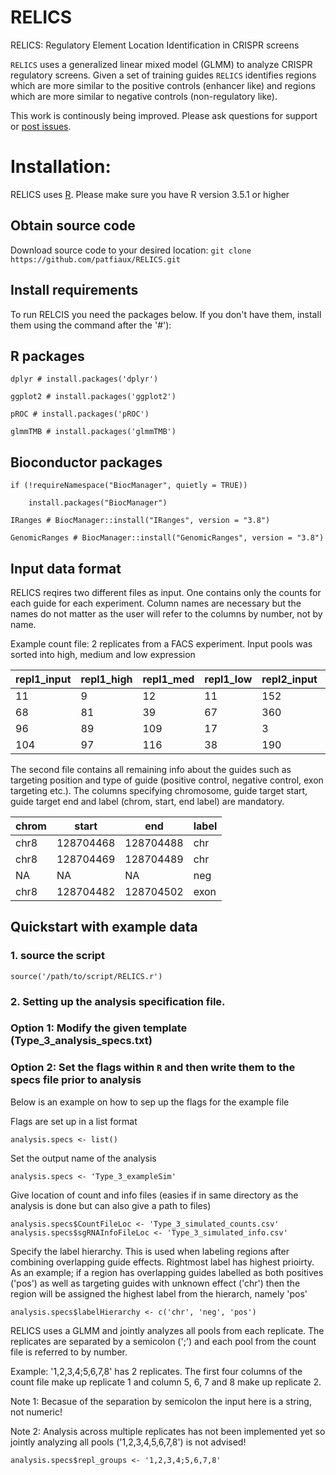 # RELICS
RELICS: Regulatory Element Location Identification  in CRISPR screens

`RELICS` uses a generalized linear mixed model (GLMM) to analyze CRISPR regulatory screens. Given a set of training guides `RELICS` identifies regions which are more similar to the positive controls (enhancer like) and regions which are more similar to negative controls (non-regulatory like).

This work is continously being improved. Please ask questions for support or [post issues](https://github.com/patfiaux/RELICS/issues).

# Installation:
RELICS uses [R](https://cran.r-project.org/bin/windows/base/). Please make sure you have R version 3.5.1 or higher

## Obtain source code
Download source code to your desired location: `git clone https://github.com/patfiaux/RELICS.git`

## Install requirements
To run RELCIS you need the packages below. If you don't have them, install them using the command after the '#'):
## R packages
```
dplyr # install.packages('dplyr')

ggplot2 # install.packages('ggplot2')

pROC # install.packages('pROC')

glmmTMB # install.packages('glmmTMB')
```
## Bioconductor packages
```
if (!requireNamespace("BiocManager", quietly = TRUE))

    install.packages("BiocManager")
    
IRanges # BiocManager::install("IRanges", version = "3.8")

GenomicRanges # BiocManager::install("GenomicRanges", version = "3.8")
```

## Input data format
RELICS reqires two different files as input. One contains only the counts for each guide for each experiment. Column names are necessary but the names do not matter as the user will refer to the columns by number, not by name.

Example count file: 2 replicates from a FACS experiment. Input pools was sorted into high, medium and low expression

| repl1_input | repl1_high | repl1_med | repl1_low | repl2_input | repl2_high | repl2_med | repl2_low |
|----------|----------|-------|------- |------|------|------|------|
| 11 | 9 | 12 | 11 | 152 | 119 | 189 | 102 |
| 68 | 81 | 39 | 67 | 360 | 339 | 280 | 821 |
| 96 | 89 | 109 | 17 | 3 | 4 | 5 | 0 |
| 104 | 97 | 116 | 38 | 190 | 198 | 194 | 23 |

The second file contains all remaining info about the guides such as targeting position and type of guide (positive control, negative control, exon targeting etc.). The columns specifying chromosome, guide target start, guide target end and label (chrom, start, end label) are mandatory.

| chrom | start | end | label |
|----------|----------|----------|----------|
| chr8 | 128704468 | 128704488 | chr |
| chr8 | 128704469 | 128704489 | chr |
| NA | NA | NA | neg |
| chr8 | 128704482 | 128704502 | exon |

## Quickstart with example data
### 1. source the script
`source('/path/to/script/RELICS.r')`

### 2. Setting up the analysis specification file. 
### Option 1: Modify the given template (Type_3_analysis_specs.txt)
### Option 2: Set the flags within `R` and then write them to the specs file prior to analysis
Below is an example on how to sep up the flags for the example file

Flags are set up in a list format

`analysis.specs <- list()`

Set the output name of the analysis

`analysis.specs <- 'Type_3_exampleSim'`

Give location of count and info files (easies if in same directory as the analysis is done but can also give a path to files)

```
analysis.specs$CountFileLoc <- 'Type_3_simulated_counts.csv'
analysis.specs$sgRNAInfoFileLoc <- 'Type_3_simulated_info.csv'
```

Specify the label hierarchy. This is used when labeling regions after combining overlapping guide effects. Rightmost label has highest prioirty. As an example; if a region has overlapping guides labelled as both positives ('pos') as well as targeting guides with unknown effect ('chr') then the region will be assigned the highest label from the hierarch, namely 'pos'

`analysis.specs$labelHierarchy <- c('chr', 'neg', 'pos')`

RELICS uses a GLMM and jointly analyzes all pools from each replicate. The replicates are separated by a semicolon (';') and each pool from the count file is referred to by number. 

Example: '1,2,3,4;5,6,7,8' has 2 replicates. The first four columns of the count file make up replicate 1 and column 5, 6, 7 and 8 make up replicate 2.

Note 1: Becasue of the separation by semicolon the input here is a string, not numeric!

Note 2: Analysis across multiple replicates has not been implemented yet so jointly analyzing all pools ('1,2,3,4,5,6,7,8') is not advised!

`analysis.specs$repl_groups <- '1,2,3,4;5,6,7,8'`

